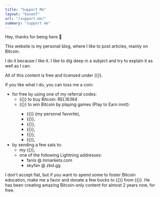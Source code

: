 ```yaml
---
title: "Support Me"
layout: "baseof"
url: "/support-me/"
summary: "support me"
---
```


Hey, thanks for being here 🖖

This website is my personal blog, where I like to post articles, mainly on Bitcoin.

I do it because I like it. I like to dig deep in a subject and try to explain it as well as I can.

All of this content is free and licensed under {{<newtabref href="https://creativecommons.org/licenses/by-sa/4.0/" title="CC BY-SA 4.0">}}.

If you like what I do, you can toss me a coin:
- for free by using one of my referral codes:
    - {{<newtabref href="https://relai.app/download" title="Relai">}} to buy Bitcoin: REL16364
    - {{<newtabref href="https://thndr.games" title="THNDR Games">}} to win Bitcoin by playing games (Play to Earn innit):
        - {{<newtabref href="https://turbo84.thndr.games/r/1rWC" title="Turbo84">}} (my personal favorite),
        - {{<newtabref href="https://bitcoinbounce.thndr.games/r/mxPq" title="Bitcoin Bounce">}},
        - {{<newtabref href="https://bitcoinbay.thndr.games/r/zsEQ" title="Bitcoin Bay">}},
        - {{<newtabref href="https://bitcoinsnake.thndr.games/r/7Lnp" title="Bitcoin Snake">}},
        - {{<newtabref href="https://solitaire.thndr.games/r/bWyb" title="Solitaire">}},
        - {{<newtabref href="https://blocks.thndr.games/r/s9iL" title="Bitcoin Blocks">}},
- by sending a few sats to:
    - my {{<newtabref href="https://tippin.me/@FanisMichalakis" title="Tippin">}},
    - one of the following Lightning addresses:
        - fanis @ lnmarkets.com
        - skyfan @ zbd.gg

I don't accept fiat, but if you want to spend some to foster Bitcoin education, make me a favor and donate a few bucks to {{<newtabref href="https://www.patreon.com/Rogzy" title="Rogzy">}} from {{<newtabref href="http://decouvrebitcoin.com/" title="Découvre Bitcoin">}}. He has been creating amazing Bitcoin-only content for almost 2 years now, for free.